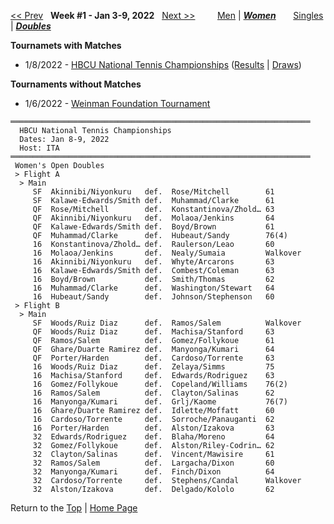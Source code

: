 <a name="top"></a>[<< Prev](women_doubles_2152.md) &nbsp; **Week #1 - Jan 3-9, 2022** &nbsp; [Next >>](women_doubles_2202.md) &nbsp;&nbsp;&nbsp;&nbsp;&nbsp;&nbsp;&nbsp; [Men](./men_doubles_2201.md) &#124; [***Women***](./women_doubles_2201.md) &nbsp;&nbsp;&nbsp;&nbsp;&nbsp; [Singles](./women_singles_2201.md) &#124; [***Doubles***](./women_doubles_2201.md)

**Tournamets with Matches**  
- 1/8/2022 - [HBCU National Tennis Championships](#22-19950) ([Results](#22-19950) &#124; <a href="https://colleges.wearecollegetennis.com/competitions/ITA/Tournaments/Overview/59950F75-0B30-471A-A377-40A46ACEE186" target="_blank">Draws</a>)  

**Tournaments without Matches**  
- 1/6/2022 - <a href="https://colleges.wearecollegetennis.com/competitions/UniversityOfHawaiiW/Tournaments/Overview/6E37FBB1-7217-4C86-803F-7B9EB940030E" target="_blank">Weinman Foundation Tournament</a>  

<a name="22-19950"></a>
~~~
═══════════════════════════════════════════════════════════════════
  HBCU National Tennis Championships
  Dates: Jan 8-9, 2022
  Host: ITA
═══════════════════════════════════════════════════════════════════
 Women's Open Doubles
 > Flight A
  > Main
     SF  Akinnibi/Niyonkuru   def.  Rose/Mitchell        61
     SF  Kalawe-Edwards/Smith def.  Muhammad/Clarke      61
     QF  Rose/Mitchell        def.  Konstantinova/Zhold… 63
     QF  Akinnibi/Niyonkuru   def.  Molaoa/Jenkins       64
     QF  Kalawe-Edwards/Smith def.  Boyd/Brown           61
     QF  Muhammad/Clarke      def.  Hubeaut/Sandy        76(4)
     16  Konstantinova/Zhold… def.  Raulerson/Leao       60
     16  Molaoa/Jenkins       def.  Nealy/Sumaia         Walkover
     16  Akinnibi/Niyonkuru   def.  Whyte/Arcarons       63
     16  Kalawe-Edwards/Smith def.  Combest/Coleman      63
     16  Boyd/Brown           def.  Smith/Thomas         62
     16  Muhammad/Clarke      def.  Washington/Stewart   64
     16  Hubeaut/Sandy        def.  Johnson/Stephenson   60
 > Flight B
  > Main
     SF  Woods/Ruiz Diaz      def.  Ramos/Salem          Walkover
     QF  Woods/Ruiz Diaz      def.  Machisa/Stanford     63
     QF  Ramos/Salem          def.  Gomez/Follykoue      61
     QF  Ghare/Duarte Ramirez def.  Manyonga/Kumari      64
     QF  Porter/Harden        def.  Cardoso/Torrente     63
     16  Woods/Ruiz Diaz      def.  Zelaya/Simms         75
     16  Machisa/Stanford     def.  Edwards/Rodriguez    63
     16  Gomez/Follykoue      def.  Copeland/Williams    76(2)
     16  Ramos/Salem          def.  Clayton/Salinas      62
     16  Manyonga/Kumari      def.  Grlj/Kaome           76(7)
     16  Ghare/Duarte Ramirez def.  Idlette/Moffatt      60
     16  Cardoso/Torrente     def.  Sorroche/Panauganti  62
     16  Porter/Harden        def.  Alston/Izakova       63
     32  Edwards/Rodriguez    def.  Blaha/Moreno         64
     32  Gomez/Follykoue      def.  Alston/Riley-Codrin… 62
     32  Clayton/Salinas      def.  Vincent/Mawisire     61
     32  Ramos/Salem          def.  Largacha/Dixon       60
     32  Manyonga/Kumari      def.  Finch/Dixon          64
     32  Cardoso/Torrente     def.  Stephens/Candal      Walkover
     32  Alston/Izakova       def.  Delgado/Kololo       62
~~~

Return to the [Top](./women_doubles_2201.md) &#124; [Home Page](../../index.md)